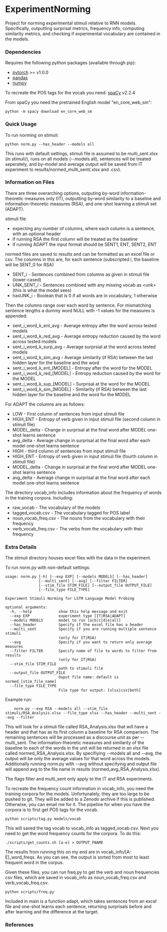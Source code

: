 # ExperimentNorming
Project for norming experimental stimuli relative to RNN models. Specifically, outputting 
surprisal metrics, frequency info, computing similarity metrics, and checking if experimental vocabulary are contained 
in the models. 

### Dependencies
Requires the following python packages (available through pip):
* [pytorch](https://pytorch.org/) >= v1.0.0
* [pandas](https://pandas.pydata.org) 
* [numpy](https://numpy.org)

To recreate the POS tags for the vocab you need:
  [spaCy](https://spacy.io) v2.2.4

From spaCy you need the pretrained English model "en_core_web_sm":

    python -m spacy download en_core_web_sm


### Quick Usage
To run norming on stimuli:

    python norm.py --has_header --models all

This runs with default settings, stimuli file is assumed to be multi_sent.xlsx (in stimuli/), 
runs on all models (--models all), sentences will be treated seperately, and by-model and 
average output will be saved from IT experiment to results/normed_multi_sent(.xlsx and .csv). 

### Information on Files
There are three overarching options, outputing by-word information-theoretic measures only (IT),
outputting by-word similarity to a baseline and information-theoretic measures (RSA), and 
one-shot learning a stimuli set (ADAPT). 

stimuli file
* expecting any number of columns, where each column is a sentence, with an optional header  
* if running RSA the first column will be treated as the baseline
* if running ADAPT the input format should be SENT1, ENT, SENT2, ENT

normed files are saved to results and can be formatted as an excel file or csv. The columns in this
are, for each sentence (subscripted i, the baseline will be SENT_0 for RSA)
* SENT_i - Sentences combined from columns as given in stimuli file (lower-cased)
* UNK_SENT_i - Sentences combined with any missing vocab as \<unk\> (this is what the model sees)
* hasUNK_i - Boolean that is 0 if all words are in vocabulary, 1 otherwise

Then the columns range over each word by sentence. For mismatching sentence lengths a dummy word NULL with -1
values for the measures is appended:

* sent_i_word_k_ent_avg - Average entropy after the word across tested models
* sent_i_word_k_red_avg - Average entropy reduction caused by the word across tested models
* sent_i_word_k_surp_avg - Average surprsial at the word across tested models
* sent_i_word_k_sim_avg - Average similarity (if RSA) between the last hidden layer for the baseline and the word
* sent_i_word_k_ent_[MODEL] - Entropy after the word for the MODEL 
* sent_i_word_k_red_[MODEL] - Entropy reduction caused by the word for the MODEL
* sent_i_word_k_sup_[MODEL] - Surprisal at the word for the MODEL
* sent_i_word_k_sim_[MODEL] - Similarity (if RSA) between the last hidden layer for the baseline and the word for the MODEL


For ADAPT the columns are as follows:
* LOW - First column of sentences from input stimuli file
* HIGH_ENT - Entropy of verb given in input stimuli file (second column in stimuli file)
* MODEL_delta - Change in surprisal at the final word after MODEL one-shot learns sentence
* avg_delta - Average change in surprisal at the final word after each model one-shot learns sentence
* HIGH - third column of sentences from input stimuli file
* HIGH_ENT - Entropy of verb given in input stimuli file (fourth column in stimuli file)
* MODEL_delta - Change in surprisal at the final word after MODEL one-shot learns sentence
* avg_delta - Average change in surprisal at the final word after each model one-shot learns sentence

The directory vocab_info includes information about the frequency of words in 
the training corpora. Including: 
* raw_vocab - The vocabulary of the models
* tagged_vocab.csv - The vocabulary tagged for POS label
* noun_vocab_freq.csv - The nouns from the vocabulary with their frequency
* verb_vocab_freq.csv - The verbs from the vocabulary with their frequency

### Extra Details
The stimuli directory houses excel files with the data in the experiment. 

To run norm.py with non-default settings:

    usage: norm.py [-h] [--exp EXP] [--models MODELS] [--has_header]
                   [--multi_sent] [--avg] [--filter FILTER]
                   [--stim_file STIM_FILE] [--output_file OUTPUT_FILE]
                   [--file_type FILE_TYPE]

    Experiment Stimuli Norming for LSTM Language Model Probing

    optional arguments:
      -h, --help            show this help message and exit
      --exp EXP             experiment type [IT|RSA|ADAPT]
      --models MODELS       model to run [a|b|c|d|e|all]
      --has_header          Specify if the excel file has a header
      --multi_sent          Specify if you are running multiple sentence stimuli
                            (only for IT|RSA)
      --avg                 Specify if you want to return only average measures
      --filter FILTER       Specify name of file to words to filter from results
                            (only for IT|RSA)
      --stim_file STIM_FILE
                            path to stimuli file
      --output_file OUTPUT_FILE
                            Ouput file name: default is normed_[stim_file_name]
      --file_type FILE_TYPE
                            File type for output: [xlsx|csv|both]

Example run:
        
        norm.py --exp RSA --models all --stim_file stimuli/RSA_Analysis.xlsx --file_type xlsx --has_header --multi_sent --avg --filter

This will look for a stimuli file called RSA_Analysis.xlsx that will have a header and that 
has as its first column a baseline for RSA comparison. The remaining sentences will be 
processed as a discourse unit as per --multi_sent. The information-theoretic measures 
and similarity of the baseline to each of the words in the unit will be returned 
in an xlsx file called normed_RSA_Analysis.xlsx. By specifiying --models all and 
--avg, the output will be only the average values for that word across the models.  
Additionally running norm.py with --avg without
specifying and output file will append avg to the file name in results (normed_avg_RSA_Analysis.xlsx).

The flags filter and multi_sent only apply to the IT and RSA experiments. 

To recreate the frequency count information in vocab_info, you need 
the training corpora for the models. Unfortunately, they
are too large to be pushed to git. They will be added 
to a Zenodo archive if this is published. Otherwise, you can email me for 
it. The pipeline for when you have the corpora is to first get POS tags
for the vocab. 

    python scripts/tag.py models/vocab

This will saved the tag vocab to vocab_info as tagged_vocab.csv. Next 
you need to get the word frequency counts for the corpora. To do this:

    ./scripts/get_counts.sh [a-e] > OUTPUT_FNAME

The results from running this on my end are in vocab_info/[A-E]_word_freqs.
As you can see, the output is sorted from most to least frequent word 
in the corpus.

Given these files, you can run freq.py to get the verb and noun frequencies
csv files, which are saved in vocab_info as noun_vocab_freq.csv and verb_vocab_freq.csv. 

    python scripts/freq.py

Included in main is a function adapt, which takes sentences from an excel file and one-shot
learns each sentence, returning surprisals before and after learning and the difference at
the target.

### References

